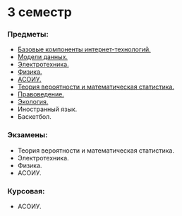 # 3 семестр
### Предметы:
- [Базовые компоненты интернет-технологий.](https://github.com/mightyK1ngRichard/IU5/tree/master/Term-3/BKIT-2022)
- [Модели данных.](https://github.com/mightyK1ngRichard/IU5/tree/master/Term-3/Model%20data)
- [Электротехника.](https://github.com/mightyK1ngRichard/IU5/tree/master/Term-3/Electrical%20engineering)
- [Физика.](https://github.com/mightyK1ngRichard/IU5/tree/master/Term-3/Physics)
- [АСОИУ.](https://github.com/mightyK1ngRichard/IU5/tree/master/Term-3/Automated%20information%20processing%20and%20management%20systems)
- [Теория вероятности и математическая статистика.](https://github.com/mightyK1ngRichard/IU5/tree/master/Term-3/Probability%20theory%20and%20mathematical%20statics)
- [Правоведение.](https://github.com/mightyK1ngRichard/IU5/tree/master/Term-3/Jurisprudence)
- [Экология.](https://github.com/mightyK1ngRichard/IU5/tree/master/Term-3/Ecology)
- Иностранный язык.
- Баскетбол.

### Экзамены:
- Теория вероятности и математическая статистика.
- Электротехника.
- Физика.
- АСОИУ.

### Курсовая: 
- АСОИУ.

